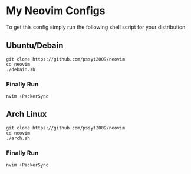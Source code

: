 # My Neovim Configs

To get this config simply run the following shell script for your distribution

## Ubuntu/Debain
```
git clone https://github.com/pssyt2009/neovim
cd neovim
./debain.sh
```
### Finally Run
```
nvim +PackerSync
```
## Arch Linux
```
git clone https://github.com/pssyt2009/neovim
cd neovim
./arch.sh
```
### Finally Run
```
nvim +PackerSync
```
